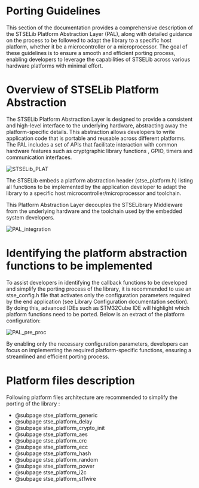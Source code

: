 # Porting Guidelines

This section of the documentation provides a comprehensive description of the STSELib Platform Abstraction Layer (PAL), along with detailed guidance on the process to be followed to adapt the library to a specific host platform, whether it be a microcontroller or a microprocessor. The goal of these guidelines is to ensure a smooth and efficient porting process, enabling developers to leverage the capabilities of STSELib across various hardware platforms with minimal effort.

# Overview of STSELib Platform Abstraction

The STSELib Platform Abstraction Layer is designed to provide a consistent and high-level interface to the underlying hardware, abstracting away the platform-specific details. This abstraction allows developers to write application code that is portable and reusable across different platforms. The PAL includes a set of APIs that facilitate interaction with common hardware features such as cryptgraphic library functions , GPIO, timers and communication interfaces.

![STSELib_PLAT](../Pictures/STSELib_PAL.png)


The STSELib embeds a platform abstraction header (stse_platform.h) listing all functions to be implemented by the application developer to adapt the library to a specific host microcontroller/microprocessor and toolchain.

This Platform Abstraction Layer decouples the STSELibrary Middleware from the underlying hardware and the toolchain used by the embedded system developers.


![PAL_integration](../Pictures/PAL_integration.png)

# Identifying the platform abstraction functions to be implemented 

To assist developers in identifying the callback functions to be developed and simplify the porting process of the library, it is recommended to use an stse_config.h file that activates only the configuration parameters required by the end application (see Library Configuration documentation section). By doing this, advanced IDEs such as STM32Cube IDE will highlight which platform functions need to be ported. Below is an extract of the platform configuration:

![PAL_pre_proc](../Pictures/PAL_pre_proc.png)


By enabling only the necessary configuration parameters, developers can focus on implementing the required platform-specific functions, ensuring a streamlined and efficient porting process.


# Platform files description

Following platform files architecture are recommended to simplify the porting of the library :

- @subpage stse_platform_generic
- @subpage stse_platform_delay
- @subpage stse_platform_crypto_init
- @subpage stse_platform_aes
- @subpage stse_platform_crc
- @subpage stse_platform_ecc
- @subpage stse_platform_hash
- @subpage stse_platform_random
- @subpage stse_platform_power
- @subpage stse_platform_i2c
- @subpage stse_platform_st1wire
 
